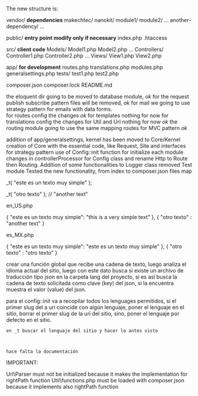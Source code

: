 The new structure is:

vendor/                    __dependencies__
    makechtec/
        nanokit/
            module1/
            module2/
            ...
    another-dependency/
    ...

public/                    __entry point modify only if necessary__
    index.php
    .htaccess

src/                        __client code__
    Models/
        Model1.php
        Model2.php
        ...
    Controllers/
        Controller1.php
        Controller2.php
        ...
    Views/
        View1.php
        View2.php

app/                        __for development__
    routes.php
    translations.php
    modules.php
    generalsettings.php
    tests/
        test1.php
        test2.php

composer.json
composer.lock
README.md



the eloquent dir going to be moved to database module,  *ok*
for the request publish subscribe pattern files will be removed,  *ok*
for mail we going to use strategy pattern for emails with data forms.  
for routes config the changes *ok*
for templates nothing for now
for translations config the changes
for Util and Url nothing for now *ok*
the routing module going to use the same mapping routes for MVC pattern *ok*


addition of app/generalsettings, 
kernel has been moved to Core/Kernel
creation of Core with the essential code, like Request, Site and interfaces for strategy pattern
use of Config::init function for initialize each module
changes in controllerProcessor for Config class and rename Http to Route then Routing.
Addition of some functionalities to Logger class
removed Test module
Tested the new functionality, 
from index to composer.json files map


   _t( "este es un texto muy simple" );

   _t( "otro texto" );            // "another text"

   en_US.php

   {
       "este es un texto muy simple": "this is a very simple text"
   },
   {
       "otro texto" : "another text"
   }

   es_MX.php

   {
       "este es un texto muy simple": "este es un texto muy simple"
   },
   {
       "otro texto" : "otro texto"
   }



   crear una función global que recibe una cadena de texto,
   luego analiza el idioma actual del sitio,
   luego con este dato busca si existe un archivo de traducción tipo json en la carpeta lang del proyecto,
   si es así busca la cadena de texto solicitada como clave (key) del json,
   si la encuentra muestra el valor (value) del json.



   para el config::init
   va a recopilar todos los lenguages permitidos,
   si el primer slug del a uri coincide con algún lenguaje,
        poner el lenguaje en el sitio,
        borrar el primer slug de la uri del sitio,
    sino, poner el lenguaje por defecto en el sitio.

    en _t buscar el lenguaje del sitio y hacer lo antes visto



    hace falta la documentación

IMPORTANT:

Url\Parser must not be initialized because it makes the implementation for rightPath function
Util\functions.php must be loaded with composer.json because it implements also rightPath function
